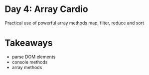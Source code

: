 # Day 4: Array Cardio


<p>
Practical use of powerful array methods map, filter, reduce and sort
</p>


# Takeaways
- parse DOM elements
- console methods
- array methods
  
  


